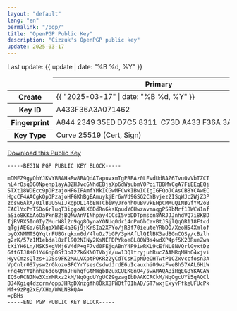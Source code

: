 ```yaml
---
layout: "default"
lang: "en"
permalink: "/pgp/"
title: "OpenPGP Public Key"
description: "Cizzuk's OpenPGP public key"
update: 2025-03-17
---
```


Last update: {{ update | date: "%B %d, %Y" }}

<table>
  <thead>
  <tr>
    <td></td>
    <th>Primary</th>
    <th>Sub</th>
  </tr>
  </thead>
  <tr>
    <th>Create</th>
  <td>{{ "2025-03-17" | date: "%B %d, %Y" }}</td>
  <td>{{ "2025-03-17" | date: "%B %d, %Y" }}</td>
  </tr>
  <tr>
    <th>Key ID</th>
    <td>A433F36A3A071462</td>
    <td>E7930483B159E7C0</td>
  </tr>
  <tr>
    <th>Fingerprint</th>
    <td>A844 2349 35ED D7C5 8311  C73D A433 F36A 3A07 1462</td>
    <td>36DB 6F30 50E9 D0F6 2EA4  0489 E793 0483 B159 E7C0</td>
  </tr>
  <tr>
    <th>Key Type</th>
    <td>Curve 25519 (Cert, Sign)</td>
    <td>RSA-4096 (Enc)</td>
  </tr>
</table>

[Download this Public Key](/assets/pgp/A844234935EDD7C58311C73DA433F36A3A071462.asc)

```plaintext
-----BEGIN PGP PUBLIC KEY BLOCK-----

mDMEZ9gyQhYJKwYBBAHaRw8BAQdATapuvxmTgPRBAz0LEvdUdBAZ6Tvu0vVbTZCT
nL4rOsq0G0Npenp1ayA8ZHJvcGNhdEBjaXp6dWsubmV0PoiTBBMWCgA7FiEEqEQj
STXt18WDEcc9pDPzajoHFGIFAmfYMkICGwMFCwkIBwICIgIGFQoJCAsCBBYCAwEC
HgcCF4AACgkQpDPzajoHFGKhBgEAmuykjEr6wVd9GSG2CYBvjez2ISqWJc2WjZ3P
zdsw6AkA/01lBuU5wIJkgpDL14bEWTCbiWyJrohhOuBvvkEHpCMMuQINBGfYM2oB
EAClYxPnT5Do6rluqT3iggoALX6DdRnGksKpudY0HwzavmaqgP59bMrf1BWCW1nf
aSio8KKbAoOaPknB2jBQNwAnVINhpay4CCsI5vbDDTpmson8ARJJJnhdVQ7i8KBD
IjRVRX5In0IyZMurN8l2n9qg8OynaYONUq0dr14nPmGhCavBtJSjlQqQR118Ftcd
qTgjAEGo/6lRqoXWNE4a3Gj9jKrSIa2XPYo/jR8f70ieuteYRbDO/XeoH54Xmlof
byQXNMMTSQYqtrFUBGrqkxm0d/4luOz7bGP/3pHAfLlQIlBK3adBGnCQSy/cBzlh
g2rK/57z1M1ebdal8zFl9Q2NINy2KsNEFDPYkoe8L80W3s4wdXP4pf5K2BRueZwa
tXiYH6Ln/MSK5xgVMj6V4dP+qF7vd0FEjqABnY4P9iwRKL9cEfNL8NVQrlGyxtDz
6ft6IJ8K01Y46np0Sf3bI2ZkGKNOTVbjY/uw13QltryjuhRucZAAMRqMHhO4xjvi
HyvCmzsQlzs+1DSs9FK2MALVXptPOKRz2yCdTCsKIpNDeOHTwtP1CZxvccfosn3A
VpCnlr0S7ysw2rGkozoBFCYrYsesCsdwdJrdE6uIcauxhi09vzFweBh57XAL6HiW
+ng46YVIhnhz6do6QNnJHuhqfGtMWqbBZuxCUEK8nO4/swARAQABiHgEGBYKACAW
IQSoRCNJNe3XxYMRxz2kM/NqOgcUYgUCZ9gzagIbDAAKCRCkM/NqOgcUYi5qAQCl
BJ4Kgiq4dzcrm/oppJHRgDXnzgfh8OkX8FW0tTOIhAD/ST7wxjExyvFfkeUFUcPk
Mf+9zPg2xE/XHe/WWLNBkQA=
=pBHs
-----END PGP PUBLIC KEY BLOCK-----
```
